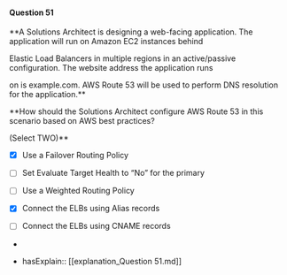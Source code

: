 #### Question  51

**A Solutions Architect is designing a web-facing application. The application will run on Amazon EC2 instances behind

Elastic Load Balancers in multiple regions in an active/passive configuration. The website address the application runs

on is example.com. AWS Route 53 will be used to perform DNS resolution for the application.**

**How should the Solutions Architect configure AWS Route 53 in this scenario based on AWS best practices?

(Select TWO)**

- [x] Use a Failover Routing Policy

- [ ] Set Evaluate Target Health to “No” for the primary

- [ ] Use a Weighted Routing Policy

- [x] Connect the ELBs using Alias records

- [ ] Connect the ELBs using CNAME records

*

- hasExplain:: [[explanation_Question  51.md]]

